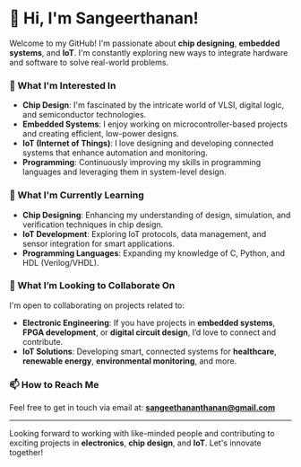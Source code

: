 # 👋 Hi, I'm Sangeerthanan!

Welcome to my GitHub! I'm passionate about **chip designing**, **embedded systems**, and **IoT**. I'm constantly exploring new ways to integrate hardware and software to solve real-world problems.

### 👀 What I'm Interested In
- **Chip Design**: I'm fascinated by the intricate world of VLSI, digital logic, and semiconductor technologies.  
- **Embedded Systems**: I enjoy working on microcontroller-based projects and creating efficient, low-power designs.  
- **IoT (Internet of Things)**: I love designing and developing connected systems that enhance automation and monitoring.  
- **Programming**: Continuously improving my skills in programming languages and leveraging them in system-level design.  

### 🌱 What I'm Currently Learning
- **Chip Designing**: Enhancing my understanding of design, simulation, and verification techniques in chip design.  
- **IoT Development**: Exploring IoT protocols, data management, and sensor integration for smart applications.  
- **Programming Languages**: Expanding my knowledge of C, Python, and HDL (Verilog/VHDL).  

### 💞️ What I’m Looking to Collaborate On
I'm open to collaborating on projects related to:  
- **Electronic Engineering**: If you have projects in **embedded systems**, **FPGA development**, or **digital circuit design**, I’d love to connect and contribute.  
- **IoT Solutions**: Developing smart, connected systems for **healthcare**, **renewable energy**, **environmental monitoring**, and more.  

### 📫 How to Reach Me
Feel free to get in touch via email at: **sangeethananthanan@gmail.com**

---

Looking forward to working with like-minded people and contributing to exciting projects in **electronics**, **chip design**, and **IoT**. Let's innovate together!
